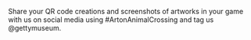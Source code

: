 Share your QR code creations and screenshots of artworks in your game with us on social media using #ArtonAnimalCrossing and tag us @gettymuseum.


